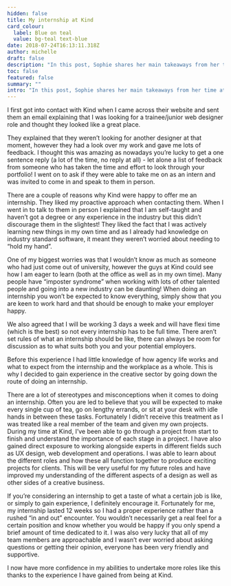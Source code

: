 ```yaml
---
hidden: false
title: My internship at Kind
card_colour:
  label: Blue on teal
  value: bg-teal text-blue
date: 2018-07-24T16:13:11.318Z
author: michelle
draft: false
description: "In this post, Sophie shares her main takeaways from her time at Kind. "
toc: false
featured: false
summary: ""
intro: "In this post, Sophie shares her main takeaways from her time at Kind. "
---
```

I first got into contact with Kind when I came across their website and sent them an email explaining that I was looking for a trainee/junior web designer role and thought they looked like a great place.

They explained that they weren’t looking for another designer at that moment, however they had a look over my work and gave me lots of feedback. I thought this was amazing as nowadays you’re lucky to get a one sentence reply (a lot of the time, no reply at all) - let alone a list of feedback from someone who has taken the time and effort to look through your portfolio! I went on to ask if they were able to take me on as an intern and was invited to come in and speak to them in person.

There are a couple of reasons why Kind were happy to offer me an internship. They liked my proactive approach when contacting them. When I went in to talk to them in person I explained that I am self-taught and haven’t got a degree or any experience in the industry but this didn’t discourage them in the slightest! They liked the fact that I was actively learning new things in my own time and as I already had knowledge on industry standard software, it meant they weren’t worried about needing to “hold my hand”.

One of my biggest worries was that I wouldn’t know as much as someone who had just come out of university, however the guys at Kind could see how I am eager to learn (both at the office as well as in my own time). Many people have “imposter syndrome” when working with lots of other talented people and going into a new industry can be daunting! When doing an internship you won’t be expected to know everything, simply show that you are keen to work hard and that should be enough to make your employer happy.

We also agreed that I will be working 3 days a week and will have flexi time (which is the best) so not every internship has to be full time. There aren’t set rules of what an internship should be like, there can always be room for discussion as to what suits both you and your potential employers.

Before this experience I had little knowledge of how agency life works and what to expect from the internship and the workplace as a whole. This is why I decided to gain experience in the creative sector by going down the route of doing an internship.

There are a lot of stereotypes and misconceptions when it comes to doing an internship. Often you are led to believe that you will be expected to make every single cup of tea, go on lengthy errands, or sit at your desk with idle hands in between these tasks. Fortunately I didn’t receive this treatment as I was treated like a real member of the team and given my own projects. During my time at Kind, I’ve been able to go through a project from start to finish and understand the importance of each stage in a project. I have also gained direct exposure to working alongside experts in different fields such as UX design, web development and operations. I was able to learn about the different roles and how these all function together to produce exciting projects for clients. This will be very useful for my future roles and have improved my understanding of the different aspects of a design as well as other sides of a creative business.

If you’re considering an internship to get a taste of what a certain job is like, or simply to gain experience, I definitely encourage it. Fortunately for me, my internship lasted 12 weeks so I had a proper experience rather than a rushed “in and out” encounter. You wouldn’t necessarily get a real feel for a certain position and know whether you would be happy if you only spend a brief amount of time dedicated to it. I was also very lucky that all of my team members are approachable and I wasn’t ever worried about asking questions or getting their opinion, everyone has been very friendly and supportive.

I now have more confidence in my abilities to undertake more roles like this thanks to the experience I have gained from being at Kind.